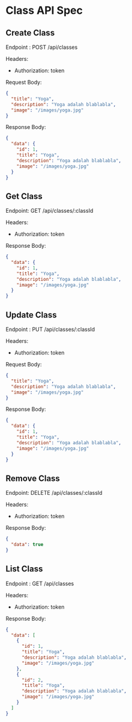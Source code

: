# Class API Spec

## Create Class

Endpoint : POST /api/classes

Headers:

- Authorization: token

Request Body:

```json
{
  "title": "Yoga",
  "description": "Yoga adalah blablabla",
  "image": "/images/yoga.jpg"
}
```

Response Body:

```json
{
  "data": {
    "id": 1,
    "title": "Yoga",
    "description": "Yoga adalah blablabla",
    "image": "/images/yoga.jpg"
  }
}
```

## Get Class

Endpoint: GET /api/classes/:classId

Headers:

- Authorization: token

Response Body:

```json
{
  "data": {
    "id": 1,
    "title": "Yoga",
    "description": "Yoga adalah blablabla",
    "image": "/images/yoga.jpg"
  }
}
```

## Update Class

Endpoint : PUT /api/classes/:classId

Headers:

- Authorization: token

Request Body:

```json
{
  "title": "Yoga",
  "description": "Yoga adalah blablabla",
  "image": "/images/yoga.jpg"
}
```

Response Body:

```json
{
  "data": {
    "id": 1,
    "title": "Yoga",
    "description": "Yoga adalah blablabla",
    "image": "/images/yoga.jpg"
  }
}
```

## Remove Class

Endpoint: DELETE /api/classes/:classId

Headers:

- Authorization: token

Response Body:

```json
{
  "data": true
}
```

## List Class

Endpoint : GET /api/classes

Headers:

- Authorization: token

Response Body:

```json
{
  "data": [
    {
      "id": 1,
      "title": "Yoga",
      "description": "Yoga adalah blablabla",
      "image": "/images/yoga.jpg"
    },
    {
      "id": 2,
      "title": "Yoga",
      "description": "Yoga adalah blablabla",
      "image": "/images/yoga.jpg"
    }
  ]
}
```
